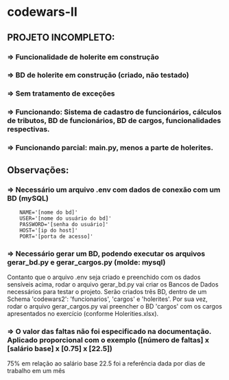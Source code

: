 # codewars-II

## PROJETO INCOMPLETO:
### => Funcionalidade de holerite em construção
### => BD de holerite em construção (criado, não testado)
### => Sem tratamento de exceções
### => Funcionando: Sistema de cadastro de funcionários, cálculos de tributos, BD de funcionários, BD de cargos, funcionalidades respectivas.
### => Funcionando parcial: main.py, menos a parte de holerites.


## Observações:
### => Necessário um arquivo .env com dados de conexão com um BD (mySQL)

        NAME='[nome do bd]'        
        USER='[nome do usuário do bd]'        
        PASSWORD='[senha do usuário]'        
        HOST='[ip do host]'        
        PORT='[porta de acesso]'

### => Necessário gerar um BD, podendo executar os arquivos gerar_bd.py e gerar_cargos.py (molde: mysql)
Contanto que o arquivo .env seja criado e preenchido com os dados sensíveis acima, rodar o arquivo gerar_bd.py vai criar os Bancos de Dados necessários para testar o projeto.
Serão criados três BD, dentro de um Schema 'codewars2': 'funcionarios', 'cargos' e 'holerites'.
Por sua vez, rodar o arquivo gerar_cargos.py vai preencher o BD 'cargos' com os cargos apresentados no exercício (conforme Holerities.xlsx).

### => O valor das faltas não foi especificado na documentação. Aplicado proporcional com o exemplo ([número de faltas] x [salário base] x [0.75] x [22.5])
75% em relação ao salário base
22.5 foi a referência dada por dias de trabalho em um mês
